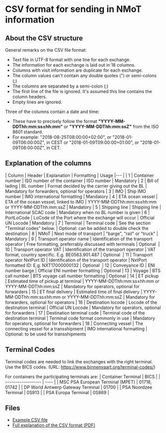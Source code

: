 # CSV format for sending in NMoT information

## About the CSV structure

General remarks on the CSV file format:

* Text file in UTF-8 format with one line for each exchange.
* The information for each exchange is laid out in 18 columns.
* Columns with visit information are duplicate for each exchange.
* The column values can't contain any double quotes (") or semi-colons (;)
* The columns are separated by a semi-colon (;)
* The first line of the file is ignored. It's assumed this line contains the column headers.
* Empty lines are ignored.

Three of the columns contain a date and time:

* These have to precisely follow the format **"YYYY-MM-DDThh:mm:ss±hh:mm"** or **"YYYY-MM-DDThh:mm:ssZ"** from the ISO 8601 standard.
* For example: "2018-08-25T08:00:00+02:00", or "2018-01-09T06:00:00Z", in CEST or "2018-01-09T09:00:00+01:00", or "2018-01-09T08:00:00Z", in CET.

## Explanation of the columns

| Column | Header | Explanation | Formatting | Usage
|--- |
| 1 | Container number | ISO number of the container | ISO number | Mandatory
| 2 | Bill of lading | BL number | Format decided by the carrier giving out the BL | Mandatory for forwarders, optional for operators
| 3 | IMO | Ship IMO number	| IMO international formatting | Mandatory
| 4 | ETA ocean vessel | ETA of the ocean vessel, linked to IMO	| YYYY-MM-DDThh:mm:ss±hh:mm or YYYY-MM-DDThh:mm:ssZ | Mandatory
| 5 | Shipping line | Shipping line	| International SCAC code | Mandatory when no BL number is given
| 6 | PortLoCode | LoCode of the Port where the exchange will occur | Official UN Locode | Mandatory
| 7 | Terminal | Terminal code | See the section "Terminal codes" below. | Optional: can be added to double check the destination
| 8 | NMoT | Next mode of transport	| "barge", "rail" or "truck" | Mandatory
| 9 | Transport operator name | Identification of the transport operator | Free formatting, preferrably discussed with terminals | Optional 
| 10 | Transport operator VAT | Identification of the transport operator	| VAT format, country specific. E.g. BE0563.901.487 | Optional 
| 11 | Transport operator NxtPort ID | Identification of the transport operator	| NxtPort formatted ID: E.g. NXT17000000132 | Optional 
| 12 | Conveyance ID | ENI number barge	| Official ENI number formatting | Optional
| 13 | Voyage | BTS call number	| BTS voyage call number formatting | Optional
| 14 | ET pickup | Estimated time of pickup at terminal	| YYYY-MM-DDThh:mm:ss±hh:mm or YYYY-MM-DDThh:mm:ssZ | Mandatory for operators, optional for forwarders
| 15 | ET final delivery | Estimated time of final delivery	| YYYY-MM-DDThh:mm:ss±hh:mm or YYYY-MM-DDThh:mm:ssZ | Mandatory for forwarders, optional for operators
| 16 | Destination locode | Locode of the destination terminal | Official UN Locode | Mandatory for operators, optional for forwarders
| 17 | Destination terminal code | Terminal code of the destination terminal | Terminal code format commonly in use | Mandatory for operators, optional for forwarders
| 18 | Connecting vessel | The connecting vessel for a transshipment | IMO international formatting | Optional: to be used for transshipments

## Terminal Codes
Terminal codes are needed to link the exchanges with the right terminal. Use the BICS codes. (URL: https://www.binnenvaart.org/terminal-codes/)

For containers the participating terminals are:
| Container Terminal | BICS |
| ------------------ | ---- |
| MSC PSA European Terminal (MPET) | 01718, 01742 |
| DP World Antwerp Gateway Terminal | 01700 |
| PSA Noordzee Terminal	| 0S913 |
| PSA Europa Terminal |	0S869 |

## Files

* [Example CSV file](nmot-example.csv)
* [Full explanation of the CSV format (PDF)](nmot-csv-format.pdf)
